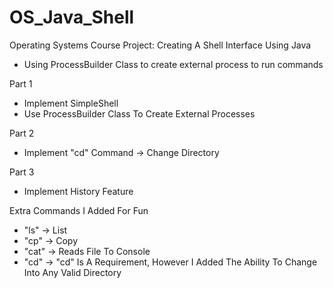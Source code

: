 # OS_Java_Shell
Operating Systems Course Project: Creating A Shell Interface Using Java
* Using ProcessBuilder Class to create external process to run commands

Part 1
* Implement SimpleShell
* Use ProcessBuilder Class To Create External Processes

Part 2
* Implement "cd" Command -> Change Directory

Part 3
* Implement History Feature

Extra Commands I Added For Fun
* "ls" -> List
* "cp" -> Copy
* "cat" -> Reads File To Console
* "cd" -> "cd" Is A Requirement, However I Added The Ability To Change Into Any Valid Directory
